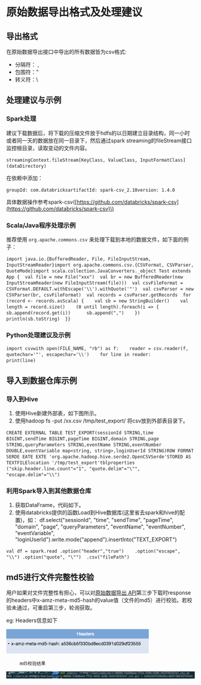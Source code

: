 # 原始数据导出格式及处理建议

## 导出格式

在原始数据导出接口中导出的所有数据皆为csv格式:

* 分隔符： ,
* 包围符："
* 转义符：\

## 处理建议与示例

### Spark处理

建议下载数据后，将下载的压缩文件放于hdfs的以日期建立目录结构，同一小时或者同一天的数据放在同一目录下，然后通过spark streaming的fileStream接口监控根目录，读取变动的文件内容。

```text
streamingContext.fileStream[KeyClass, ValueClass, InputFormatClass](dataDirectory)
```

在依赖中添加：

```text
groupId: com.databricksartifactId: spark-csv_2.10version: 1.4.0
```

具体数据操作参考spark-csv\([https://github.com/databricks/spark-csv](https://github.com/databricks/spark-csv)\)

### Scala/Java程序处理示例

推荐使用 `org.apache.commons.csv` 来处理下载到本地的数据文件，如下面的例子：

```text
import java.io.{BufferedReader, File, FileInputStream, InputStreamReader}import org.apache.commons.csv.{CSVFormat, CSVParser, QuoteMode}import scala.collection.JavaConverters._object Test extends App {  val file = new File("xxx")  val br = new BufferedReader(new InputStreamReader(new FileInputStream(file)))  val csvFileFormat = CSVFormat.DEFAULT.withEscape('\\').withQuote('"')  val csvParser = new CSVParser(br, csvFileFormat)  val records = csvParser.getRecords  for (record <- records.asScala) {    val sb = new StringBuilder()    val length = record.size()    (0 until length).foreach(i => {      sb.append(record.get(i))      sb.append(",")    })    println(sb.toString)  }}
```

### Python处理建议及示例

```text
import csvwith open(FILE_NAME, "rb") as f:    reader = csv.reader(f, quotechar='"', escapechar='\\')    for line in reader:        print(line)
```

## 导入到数据仓库示例

### 导入到Hive

1. 使用Hive新建外部表，如下图所示。
2. 使用hadoop fs -put /xx.csv /tmp/test\_export/ 将csv放到外部表目录下。

```text
CREATE EXTERNAL TABLE TEST_EXPORT(sessionId STRING,time BIGINT,sendTime BIGINT,pageTime BIGINT,domain STRING,page STRING,queryParameters STRING,eventName STRING,eventNumber DOUBLE,eventVariable map<string, string>,loginUserId STRING)ROW FORMAT SERDE EATE EXTE 'org.apache.hadoop.hive.serde2.OpenCSVSerde'STORED AS TEXTFILElocation '/tmp/test_export'tblproperties ("skip.header.line.count"="1", "quote.delim"="\"", "escape.delim"="\\")
```

### 利用Spark导入到其他数据仓库

1. 获取DataFrame，代码如下。
2. 使用databricks提供的函数Load到Hive数据库\(这里省去spark和hive的配置\)，如： df.select\("sessionId", "time", "sendTime", "pageTime", "domain", "page", "queryParameters", "eventName", "eventNumber", "eventVariable", "loginUserId"\).write.mode\("append"\).insertInto\("TEXT\_EXPORT"\)

```text
val df = spark.read	.option("header","true")	.option("escape", "\\")	.option("quote", "\"")	.csv("filePath")
```

## **md5进行文件完整性校验**

用户如果对文件完整性有担心，可以对[原始数据导出 API](https://docs.growingio.com/docs/api/raw-data-api/)第三步下载时response的headers中x-amz-meta-md5-hash的value值（文件的md5）进行校验。若校验未通过，可重启第三步，轮询获取。

eg:    Headers信息如下

![](../../.gitbook/assets/image%20%28167%29.png)

         md5校验结果

![](../../.gitbook/assets/image%20%2852%29.png)


